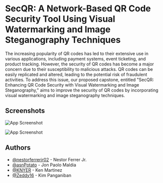 
# SecQR: A Network-Based QR Code Security Tool Using Visual Watermarking and Image Steganography Techniques

The increasing popularity of QR codes has led to their extensive use in various applications, including payment systems, event ticketing, and product tracking. However, the security of QR codes has become a major concern due to their susceptibility to malicious attacks. QR codes can be easily replicated and altered, leading to the potential risk of fraudulent activities. To address this issue, our proposed capstone, entitled "SecQR: Enhancing QR Code Security with Visual Watermarking and Image Steganography," aims to improve the security of QR codes by incorporating visual watermarking and image steganography techniques.


## Screenshots

![App Screenshot](https://i.imgur.com/lu8LXHv.png)

![App Screenshot](https://i.imgur.com/7ra4n3e.png)


## Authors

- [@nestorferrerjr02](https://www.github.com/nestorferrerjr02) - Nestor Ferrer Jr.
- [@asnPotato](https://www.github.com/asnPotato) - Jon Paolo Maldia
- [@KNYER](https://www.github.com/KNYER) - Ken Martinez
- [@Zeddy16](https://www.github.com/Zeddy16) - Kim Panganiban

